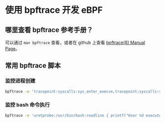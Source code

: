 # 使用 bpftrace 开发 eBPF

## 哪里查看 bpftrace 参考手册？

可以通过 `man bpftrace` 查看，或者在 github 上查看 [bpftrace(8) Manual Page](https://github.com/bpftrace/bpftrace/blob/master/man/adoc/bpftrace.adoc)。

## 常用 bpftrace 脚本

### 监控进程创建

```bash
bpftrace -e 'tracepoint:syscalls:sys_enter_execve,tracepoint:syscalls:sys_enter_execveat { printf("%-6d %-8s", pid, comm); join(args->argv);}'
```

### 监控 bash 命令执行

```bash
bpftrace -e 'uretprobe:/usr/bin/bash:readline { printf("User %d executed \"%s\" command\n", uid, str(retval)); }'
```
